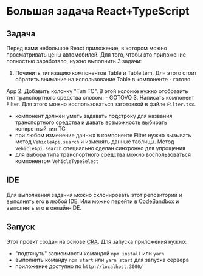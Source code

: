 # Большая задача React+TypeScript

## Задача

Перед вами небольшое React приложение, в котором можно просматривать цены автомобилей. Для того, чтобы это приложение
полностью заработало, нужно выполнить 3 задачи:

1. Починить типизацию компонентов Table и TableItem. Для этого стоит обратить внимание на использование Table в компоненте - готово

App
2. Добавить колонку "Тип ТС". В этой колонке нужно отобразить тип транспортного средства словом. - GOTOVO
3. Написать компонент Filter. Для этого можно воспользоваться заготовкой в файле `Filter.tsx`.
  - компонент должен уметь задавать подстроку для названия транспортного средства и давать возможность выбирать конкретный
  тип ТС
  - при любом изменение данных в компоненте Filter нужно вызывать метод `VehicleApi.search` и изменять данные таблицы. 
  Метод `VehicleApi.search` специально сделан синхронно для упрощения
  - для выбора типа транспортного средства можно воспользоваться компонентом `VehicleTypeSelect`
  
## IDE

Для выполнения задания можно склонировать этот репозиторий и выполнять его в любой IDE. Или можно перейти в 
[CodeSandbox](https://codesandbox.io/s/vehicle-filter-table-task-51uil?file=/README.md) и выполнять его в онлайн-IDE.
  
## Запуск
Этот проект создан на основе [CRA](https://create-react-app.dev/docs/getting-started/). Для запуска приложения нужно:
- "подтянуть" зависимости командой `npm install` или `yarn`
- выполнить команду `npm start` или `yarn start` для запуска сервера
- приложение доступно по `http://localhost:3000/`
